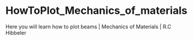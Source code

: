 # HowToPlot_Mechanics_of_materials
Here you will learn how to plot beams | Mechanics of Materials | R.C Hibbeler
